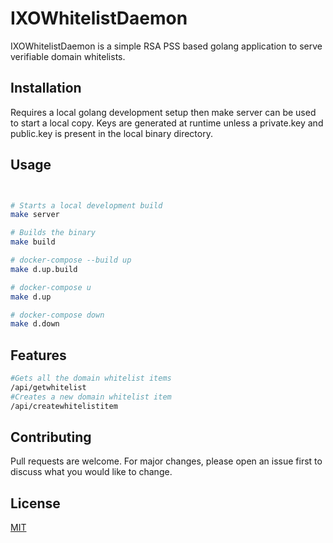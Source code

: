 # IXOWhitelistDaemon

IXOWhitelistDaemon is a simple RSA PSS based golang application to serve  verifiable domain whitelists.

## Installation

Requires a local golang development setup then make server can be used to start a local copy.
Keys are generated at runtime unless a private.key and public.key is present in the local binary directory.



## Usage

```bash


# Starts a local development build
make server

# Builds the binary
make build

# docker-compose --build up
make d.up.build

# docker-compose u
make d.up

# docker-compose down
make d.down

```

## Features

```bash
#Gets all the domain whitelist items
/api/getwhitelist
#Creates a new domain whitelist item
/api/createwhitelistitem
```

## Contributing
Pull requests are welcome. For major changes, please open an issue first to discuss what you would like to change.

## License
[MIT](https://choosealicense.com/licenses/mit/)